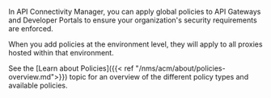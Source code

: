 In API Connectivity Manager, you can apply global policies to API Gateways and Developer Portals to ensure your organization's security requirements are enforced.

When you add policies at the environment level, they will apply to all proxies hosted within that environment.

See the [Learn about Policies]({{< ref "/nms/acm/about/policies-overview.md">}}) topic for an overview of the different policy types and available policies.

<!-- Do not remove. Keep this code at the bottom of the include -->
<!-- DOCS-1005 -->